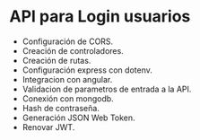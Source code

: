 # API para Login usuarios

- Configuración de CORS.
- Creación de controladores.
- Creación de rutas.
- Configuración express con dotenv.
- Integracion con angular.
- Validacion de parametros de entrada a la API.
- Conexión con mongodb.
- Hash de contraseña.
- Generación JSON Web Token.
- Renovar JWT.